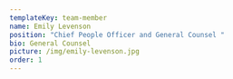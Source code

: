 ```yaml
---
templateKey: team-member
name: Emily Levenson
position: "Chief People Officer and General Counsel "
bio: General Counsel
picture: /img/emily-levenson.jpg
order: 1
---
```

